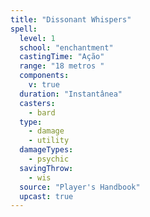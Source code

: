```yaml
---
title: "Dissonant Whispers"
spell:
  level: 1
  school: "enchantment"
  castingTime: "Ação"
  range: "18 metros "
  components:
    v: true
  duration: "Instantânea"
  casters:
    - bard
  type:
    - damage
    - utility
  damageTypes:
    - psychic
  savingThrow:
    - wis
  source: "Player's Handbook"
  upcast: true
---
```

